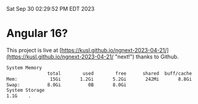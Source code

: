 Sat Sep 30 02:29:52 PM EDT 2023

# Angular 16?


This project is live at [https://kusl.github.io/ngnext-2023-04-21/](https://kusl.github.io/ngnext-2023-04-21/ "next!") thanks to Github.

```bash
System Memory
               total        used        free      shared  buff/cache   available
Mem:            15Gi       1.2Gi       5.2Gi       242Mi       8.8Gi        13Gi
Swap:          8.0Gi          0B       8.0Gi
System Storage
1.1G	.

